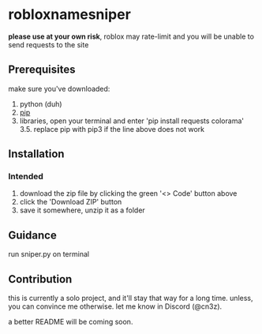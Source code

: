 # robloxnamesniper
**please use at your own risk**, roblox may rate-limit and you will be unable to send requests to the site

## Prerequisites
make sure you've downloaded:
1. python (duh)
2. [pip](https://pip.pypa.io/en/stable/installation/#)
3. libraries, open your terminal and enter 'pip install requests colorama'
3.5. replace pip with pip3 if the line above does not work

## Installation
### Intended
1. download the zip file by clicking the green '<> Code' button above
2. click the 'Download ZIP' button
3. save it somewhere, unzip it as a folder
   
## Guidance
run sniper.py on terminal

## Contribution
this is currently a solo project, and it'll stay that way for a long time. unless, you can convince me otherwise. let me know in Discord (@cn3z).

a better README will be coming soon.
